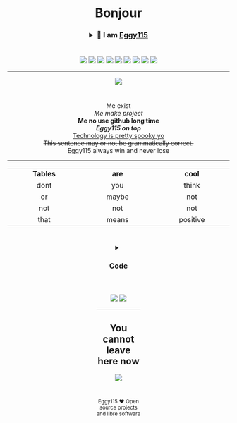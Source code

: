 <h1 align="center">
  Bonjour
</h1>
<h3 align="center">
<details> 
	<summary align="center">👋 I am <a href="https://github.com/Eggy115">Eggy115</a></summary>	
<h4 align="justify">	
	               
<p align = "center" Helloooo this text is simply filler... to fill in the gap between the title and the list.... yeah!>      
<li> 🌍 This is paragraph text       
<li> 🖥️ I don't know what to write here      
<li> ✉️ Okey      
<li> 🚀 Them more emojis in the readme       
<li> 🧠 The better your project is      
<li> 🤝 I...   
<li> ⚡ Whoo   
</h4>	
</details>
	
</h3>

#      

<p align="center">
  <img src="https://img.shields.io/badge/Eggy115-red" />     
  <img src="https://img.shields.io/badge/Eggy115-orange" /> 
  <img src="https://img.shields.io/badge/Eggy115-yellow" /> 
  <img src="https://img.shields.io/badge/Eggy115-yellowgreen" /> 
  <img src="https://img.shields.io/badge/Eggy115-green" /> 
  <img src="https://img.shields.io/badge/Eggy115-brightgreen" /> 
  <img src="https://img.shields.io/badge/Eggy115-blue" />   
  <img src="https://img.shields.io/badge/Eggy115-blueviolet" />   
  <img src="https://img.shields.io/badge/Eggy115-lightgrey" />    
  <div align="center">  
    
  <hr>  
    
  <img src="https://user-images.githubusercontent.com/79756011/215318161-5a460e76-2d8c-4441-b20e-2ae1ee036ff5.svg"/>
</p>

#     

Me exist     
*Me make project*      
**Me no use github long time**     
***Eggy115 on top***     
<ins>Technology is pretty spooky yo</ins>        
~~This sentence may or not be grammatically correct.~~     
Eggy115 always win and never lose    

<hr>          

<div align="center" style="width:100%"> 
  <table>
    <tr>
      <td align="center" width="100px"><b>Tables<b></td>
      <td align="center" width="100px"><b>are<b></td>
      <td align="center" width="100px"><b>cool<b></td>
    </tr>
    <tr>
      <td valign="center" align="center" width="300px">
        dont
      </td>      
      <td valign="center" align="center" width="300px">
        you
      </td>
      <td valign="center" align="center" width="300px">
        think
    </tr>
    <tr>
      <td valign="center" align="center" width="300px">
        or
      </td>      
      <td valign="center" align="center" width="300px">
        maybe
      </td>
      <td valign="center" align="center" width="300px">
        not
    <tr>
      <td valign="center" align="center" width="300px">
        not
      </td>      
      <td valign="center" align="center" width="300px">
        not
      </td>
      <td valign="center" align="center" width="300px">
        not
    <tr>
      <td valign="center" align="center" width="300px">
        that
      </td>      
      <td valign="center" align="center" width="300px">
        means
      </td>
      <td valign="center" align="center" width="300px">
        positive
    </tr>        
    </tr>        
    </tr>        
  </table>
</div>
        
#          
        
<div align="center" style="width:20%">   
	
<details>    
	<summary><h3>Code</h3></summary>    
	<h1></h1> 
	 
<div align="left" style="width:20%">   
		
```java
public class eggy115 {
  public static void main(String[] args) {
    System.out.println("Eggy115");
  }
}
```  
	
#	
		
```py
print("Eggy115")
```
	
#	
	
```batch
@echo off
echo Eggy115
```	
	
#	
	
```js
console.log('hello world')
```
	
#	
	
```shell
#!/bin/sh
echo Eggy115
```
	
#
	
```py
/tellraw @a {"text":"Eggy115"}
```
	
#	
	
```powershell
write-host "Eggy115"
```

#

```html
<!DOCTYPE html>
<html>
<body>
<p>Eggy115</p>
</body>
</html>
```

</details>
	
#  
  
<div align="center" style="width:100%">  
<img src="https://github-readme-stats.vercel.app/api/?username=Eggy115&theme=gotham&hide_border=true" />
<img src="https://github-readme-stats.vercel.app/api/top-langs/?username=Eggy115&layout=compact&theme=gotham&hide_border=true" />
<hr>   
</p>

<h2 align="center"> You cannot leave here now </h2>
<p align="center">
  <img src="https://capsule-render.vercel.app/api?type=waving&color=gradient&height=65&section=footer"/>
</p>

#   
     
<sub>Eggy115 ❤️ Open source projects and libre software</sub>
